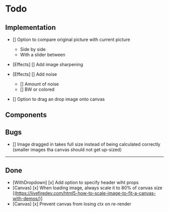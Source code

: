# Todo

## Implementation

- [] Option to compare original picture with current picture
  - Side by side
  - With a slider between

- [Effects] [] Add image sharpening
- [Effects] [] Add noise
  - [] Amount of noise
  - [] BW or colored

- [] Option to drag an drop image onto canvas

## Components

## Bugs

- [] Image dragged in takes full size instead of being calculated correctly (smaller images tha canvas should not get up-sized)

---

## Done

- [WithDropdown] [x] Add option to specify header wiht props
- [Canvas] [x] When loading image, always scale it to 80% of canvas size [(https://livefiredev.com/html5-how-to-scale-image-to-fit-a-canvas-with-demos/)]
- [Canvas] [x] Prevent canvas from losing ctx on re-render

